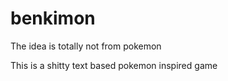 benkimon
========

The idea is totally not from pokemon
 
 
 This is a shitty text based pokemon inspired game
